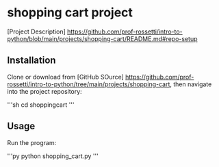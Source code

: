 # shopping cart project

[Project Description]
https://github.com/prof-rossetti/intro-to-python/blob/main/projects/shopping-cart/README.md#repo-setup

## Installation

Clone or download from [GitHub SOurce] https://github.com/prof-rossetti/intro-to-python/tree/main/projects/shopping-cart, then navigate into the project repository:

'''sh
cd shoppingcart
'''



## Usage

Run the program:

'''py
python shopping_cart.py
'''
